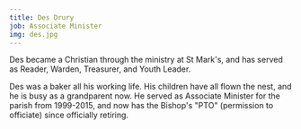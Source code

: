 ```yaml
---
title: Des Drury
job: Associate Minister
img: des.jpg
---
```

Des became a Christian through the ministry at St Mark's, and has served as Reader, Warden, Treasurer, and Youth Leader.

Des was a baker all his working life. His children have all flown the nest, and he is busy as a grandparent now. He served as Associate Minister for the parish from 1999-2015, and now has the Bishop's "PTO" (permission to officiate) since officially retiring.
